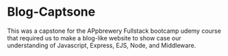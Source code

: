 # Blog-Captsone
This was a capstone for the APpbrewery Fullstack bootcamp udemy course that required us to make a blog-like website to show case our understanding of Javascript, Express, EJS, Node, and Middleware.
